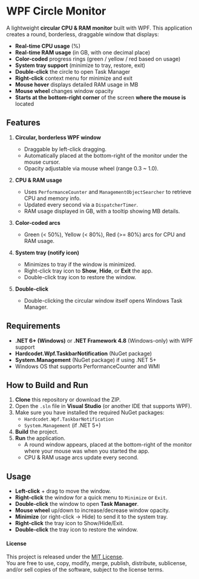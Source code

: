 # WPF Circle Monitor

A lightweight **circular CPU & RAM monitor** built with WPF. This application creates a round, borderless, draggable window that displays:

- **Real-time CPU usage** (%)
- **Real-time RAM usage** (in GB, with one decimal place)
- **Color-coded** progress rings (green / yellow / red based on usage)
- **System tray support** (minimize to tray, restore, exit)
- **Double-click** the circle to open Task Manager
- **Right-click** context menu for minimize and exit
- **Mouse hover** displays detailed RAM usage in MB
- **Mouse wheel** changes window opacity
- **Starts at the bottom-right corner** of the screen **where the mouse is** located

## Features

1. **Circular, borderless WPF window**  
   
   - Draggable by left-click dragging.  
   - Automatically placed at the bottom-right of the monitor under the mouse cursor.  
   - Opacity adjustable via mouse wheel (range 0.3 ~ 1.0).

2. **CPU & RAM usage**  
   
   - Uses `PerformanceCounter` and `ManagementObjectSearcher` to retrieve CPU and memory info.  
   - Updated every second via a `DispatcherTimer`.  
   - RAM usage displayed in GB, with a tooltip showing MB details.

3. **Color-coded arcs**  
   
   - Green (< 50%), Yellow (< 80%), Red (>= 80%) arcs for CPU and RAM usage.

4. **System tray (notify icon)**  
   
   - Minimizes to tray if the window is minimized.  
   - Right-click tray icon to **Show**, **Hide**, or **Exit** the app.  
   - Double-click tray icon to restore the window.

5. **Double-click**  
   
   - Double-clicking the circular window itself opens Windows Task Manager.

## Requirements

- **.NET 6+ (Windows)** or **.NET Framework 4.8** (Windows-only) with WPF support
- **Hardcodet.Wpf.TaskbarNotification** (NuGet package)
- **System.Management** (NuGet package) if using .NET 5+  
- Windows OS that supports PerformanceCounter and WMI

## How to Build and Run

1. **Clone** this repository or download the ZIP.  
2. Open the `.sln` file in **Visual Studio** (or another IDE that supports WPF).  
3. Make sure you have installed the required NuGet packages:
   - `Hardcodet.Wpf.TaskbarNotification`
   - `System.Management` (if .NET 5+)  
4. **Build** the project.  
5. **Run** the application.  
   - A round window appears, placed at the bottom-right of the monitor where your mouse was when you started the app.  
   - CPU & RAM usage arcs update every second.

## Usage

- **Left-click** + drag to move the window.  
- **Right-click** the window for a quick menu to `Minimize` or `Exit`.  
- **Double-click** the window to open **Task Manager**.  
- **Mouse wheel** up/down to increase/decrease window opacity.  
- **Minimize** (or right-click -> Hide) to send it to the system tray.  
- **Right-click** the tray icon to Show/Hide/Exit.  
- **Double-click** the tray icon to restore the window.

#### License

This project is released under the [MIT License](LICENSE).  
You are free to use, copy, modify, merge, publish, distribute, sublicense, 
and/or sell copies of the software, subject to the license terms.
